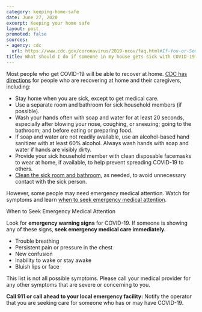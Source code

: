 ```yaml
---
category: keeping-home-safe
date: June 27, 2020
excerpt: Keeping your home safe
layout: post
promoted: false
sources:
- agency: cdc
  url: https://www.cdc.gov/coronavirus/2019-ncov/faq.html#If-You-or-Someone-You-Know-is-Sick-or-Had-Contact-with-Someone-who-Has-COVID-19
title: What should I do if someone in my house gets sick with COVID-19?
---
```


Most people who get COVID-19 will be able to recover at home. [CDC has directions](https://www.cdc.gov/coronavirus/2019-ncov/if-you-are-sick/index.html?CDC_AA_refVal=https%3A%2F%2Fwww.cdc.gov%2Fcoronavirus%2F2019-ncov%2Fhcp%2Fguidance-prevent-spread.html) for people who are recovering at home and their caregivers, including:

- Stay home when you are sick, except to get medical care.
- Use a separate room and bathroom for sick household members (if possible).
- Wash your hands often with soap and water for at least 20 seconds, especially after blowing your nose, coughing, or sneezing; going to the bathroom; and before eating or preparing food.
- If soap and water are not readily available, use an alcohol-based hand sanitizer with at least 60% alcohol. Always wash hands with soap and water if hands are visibly dirty.
- Provide your sick household member with clean disposable facemasks to wear at home, if available, to help prevent spreading COVID-19 to others.
- [Clean the sick room and bathroom](https://www.cdc.gov/coronavirus/2019-ncov/prevent-getting-sick/cleaning-disinfection.html?CDC_AA_refVal=https%3A%2F%2Fwww.cdc.gov%2Fcoronavirus%2F2019-ncov%2Fprepare%2Fcleaning-disinfection.html), as needed, to avoid unnecessary contact with the sick person.

However, some people may need emergency medical attention. Watch for symptoms and learn [when to seek emergency medical attention](https://www.cdc.gov/coronavirus/2019-ncov/symptoms-testing/symptoms.html).

When to Seek Emergency Medical Attention

Look for **emergency warning signs** for COVID-19. If someone is showing any of these signs, **seek emergency medical care immediately.**

- Trouble breathing
- Persistent pain or pressure in the chest
- New confusion
- Inability to wake or stay awake
- Bluish lips or face

This list is not all possible symptoms. Please call your medical provider for any other symptoms that are severe or concerning to you.

**Call 911 or call ahead to your local emergency facility:** Notify the operator that you are seeking care for someone who has or may have COVID-19.


